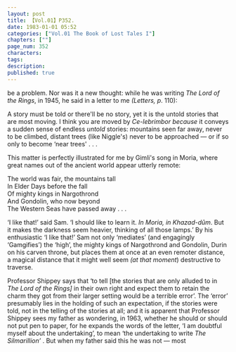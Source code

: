 ```yaml
---
layout: post
title: 【Vol.01】P352.
date: 1983-01-01 05:52
categories: ["Vol.01 The Book of Lost Tales I"]
chapters: [""]
page_num: 352
characters: 
tags: 
description: 
published: true
---
```


<p style="text-indent: 0;">
be a problem. Nor was it a new thought: while he was writing <I>The Lord of the Rings</I>, in 1945, he said in a letter to me <I>(Letters, p</I>. 110):
</p>

A story must be told or there'll be no story, yet it is the untold stories that are most moving. I think you are moved by <I>Ce-lebrimbor because</I> it conveys a sudden sense of endless <I>untold</I> stories: mountains seen far away, never to be climbed, distant trees (like Niggle's) never to be approached — or if so only to become ‘near trees' . . .

This matter is perfectly illustrated for me by Gimli's song in Moria, where great names out of the ancient world appear utterly remote:

The world was fair, the mountains tall<BR>In Elder Days before the fall<BR>Of mighty kings in Nargothrond<BR>And Gondolin, who now beyond<BR>The Western Seas have passed away . . .

‘I like that!’ said Sam. ‘I should like to learn it. <I>In Moria, in Khazad-dûm</I>. But it makes the darkness seem heavier, thinking of all those lamps.’ By his enthusiastic ‘I like that!’ Sam not only ‘mediates’ (and engagingly ‘Gamgifies’) the ‘high’, the mighty kings of Nargothrond and Gondolin, Durin on his carven throne, but places them at once at an even remoter distance, a magical distance that it might well seem <I>(at that moment</I>) destructive to traverse.

Professor Shippey says that ‘to tell [the stories that are only alluded to in <I>The Lord of the Rings]</I> in their own right and expect them to retain the charm they got from their larger setting would be a terrible error’. The ‘error’ presumably lies in the holding of such an expectation, if the stories were told, not in the telling of the stories at all; and it is apparent that Professor Shippey sees my father as wondering, in 1963, whether he should or should not put pen to paper, for he expands the words of the letter, ‘I am doubtful myself about the undertaking’, to mean ‘the undertaking to write <I>The Silmarillion’ </I>. But when my father said this he was not — most

